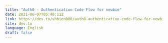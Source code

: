 ```yaml
---
title: "Auth0 - Authentication Code Flow for newbie"
date: 2021-06-07T05:46:11Z
link: https://dev.to/vhbien000/auth0-authentication-code-flow-for-newbie-34cl?utm_medium=RSS&utm_source=news.12bit.vn
site: dev.to
language: English
draft: false
---
```

